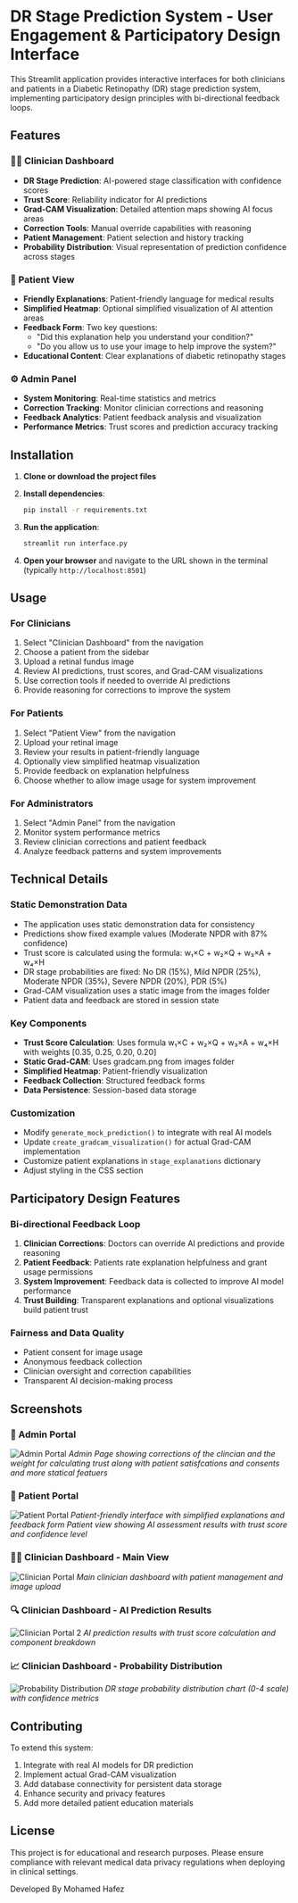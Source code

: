 # DR Stage Prediction System - User Engagement & Participatory Design Interface

This Streamlit application provides interactive interfaces for both clinicians and patients in a Diabetic Retinopathy (DR) stage prediction system, implementing participatory design principles with bi-directional feedback loops.

## Features

### 👨‍⚕️ Clinician Dashboard
- **DR Stage Prediction**: AI-powered stage classification with confidence scores
- **Trust Score**: Reliability indicator for AI predictions
- **Grad-CAM Visualization**: Detailed attention maps showing AI focus areas
- **Correction Tools**: Manual override capabilities with reasoning
- **Patient Management**: Patient selection and history tracking
- **Probability Distribution**: Visual representation of prediction confidence across stages

### 👤 Patient View
- **Friendly Explanations**: Patient-friendly language for medical results
- **Simplified Heatmap**: Optional simplified visualization of AI attention areas
- **Feedback Form**: Two key questions:
  - "Did this explanation help you understand your condition?"
  - "Do you allow us to use your image to help improve the system?"
- **Educational Content**: Clear explanations of diabetic retinopathy stages

### ⚙️ Admin Panel
- **System Monitoring**: Real-time statistics and metrics
- **Correction Tracking**: Monitor clinician corrections and reasoning
- **Feedback Analytics**: Patient feedback analysis and visualization
- **Performance Metrics**: Trust scores and prediction accuracy tracking

## Installation

1. **Clone or download the project files**

2. **Install dependencies**:
   ```bash
   pip install -r requirements.txt
   ```

3. **Run the application**:
   ```bash
   streamlit run interface.py
   ```

4. **Open your browser** and navigate to the URL shown in the terminal (typically `http://localhost:8501`)

## Usage

### For Clinicians
1. Select "Clinician Dashboard" from the navigation
2. Choose a patient from the sidebar
3. Upload a retinal fundus image
4. Review AI predictions, trust scores, and Grad-CAM visualizations
5. Use correction tools if needed to override AI predictions
6. Provide reasoning for corrections to improve the system

### For Patients
1. Select "Patient View" from the navigation
2. Upload your retinal image
3. Review your results in patient-friendly language
4. Optionally view simplified heatmap visualization
5. Provide feedback on explanation helpfulness
6. Choose whether to allow image usage for system improvement

### For Administrators
1. Select "Admin Panel" from the navigation
2. Monitor system performance metrics
3. Review clinician corrections and patient feedback
4. Analyze feedback patterns and system improvements

## Technical Details

### Static Demonstration Data
- The application uses static demonstration data for consistency
- Predictions show fixed example values (Moderate NPDR with 87% confidence)
- Trust score is calculated using the formula: w₁×C + w₂×Q + w₃×A + w₄×H
- DR stage probabilities are fixed: No DR (15%), Mild NPDR (25%), Moderate NPDR (35%), Severe NPDR (20%), PDR (5%)
- Grad-CAM visualization uses a static image from the images folder
- Patient data and feedback are stored in session state

### Key Components
- **Trust Score Calculation**: Uses formula w₁×C + w₂×Q + w₃×A + w₄×H with weights [0.35, 0.25, 0.20, 0.20]
- **Static Grad-CAM**: Uses gradcam.png from images folder
- **Simplified Heatmap**: Patient-friendly visualization
- **Feedback Collection**: Structured feedback forms
- **Data Persistence**: Session-based data storage

### Customization
- Modify `generate_mock_prediction()` to integrate with real AI models
- Update `create_gradcam_visualization()` for actual Grad-CAM implementation
- Customize patient explanations in `stage_explanations` dictionary
- Adjust styling in the CSS section

## Participatory Design Features

### Bi-directional Feedback Loop
1. **Clinician Corrections**: Doctors can override AI predictions and provide reasoning
2. **Patient Feedback**: Patients rate explanation helpfulness and grant usage permissions
3. **System Improvement**: Feedback data is collected to improve AI model performance
4. **Trust Building**: Transparent explanations and optional visualizations build patient trust

### Fairness and Data Quality
- Patient consent for image usage
- Anonymous feedback collection
- Clinician oversight and correction capabilities
- Transparent AI decision-making process

## Screenshots

### 👤 Admin Portal
![Admin Portal](images/Admin.png)
*Admin Page showing corrections of the clincian and the weight for calculating trust along with patient satisfcations and consents and more statical featuers*

### 👤 Patient Portal
![Patient Portal](images/Patient_results_web.png)
*Patient-friendly interface with simplified explanations and feedback form Patient view showing AI assessment results with trust score and confidence level*

### 👨‍⚕️ Clinician Dashboard - Main View
![Clinician Portal](images/Clincian_Portal.png)
*Main clinician dashboard with patient management and image upload*

### 🔍 Clinician Dashboard - AI Prediction Results
![Clinician Portal 2](Clincian_Portal_2.png)
*AI prediction results with trust score calculation and component breakdown*

### 📈 Clinician Dashboard - Probability Distribution
![Probability Distribution ](images/Clincain_Portal_3.png)
*DR stage probability distribution chart (0-4 scale) with confidence metrics*


## Contributing

To extend this system:
1. Integrate with real AI models for DR prediction
2. Implement actual Grad-CAM visualization
3. Add database connectivity for persistent data storage
4. Enhance security and privacy features
5. Add more detailed patient education materials

## License

This project is for educational and research purposes. Please ensure compliance with relevant medical data privacy regulations when deploying in clinical settings. 

Developed By Mohamed Hafez